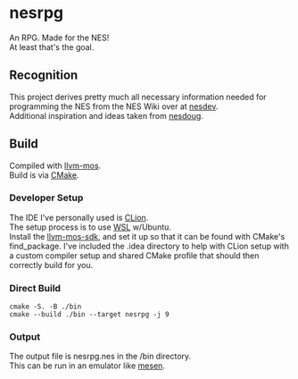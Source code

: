 # nesrpg
An RPG. Made for the NES!  
At least that's the goal.

## Recognition
This project derives pretty much all necessary information needed for programming the NES from
the NES Wiki over at [nesdev](https://www.nesdev.org/).  
Additional inspiration and ideas taken from [nesdoug](https://nesdoug.com).

## Build
Compiled with [llvm-mos](https://github.com/llvm-mos/llvm-mos).  
Build is via [CMake](https://cmake.org/).

### Developer Setup
The IDE I've personally used is [CLion](https://www.jetbrains.com/clion/).  
The setup process is to use [WSL](https://learn.microsoft.com/en-us/windows/wsl/install) w/Ubuntu.  
Install the [llvm-mos-sdk](https://github.com/llvm-mos/llvm-mos-sdk), and set it up so that it can be found with CMake's find_package.
I've included the .idea directory to help with CLion setup with a custom compiler setup and shared CMake profile that should then correctly build for you.

### Direct Build
    cmake -S. -B ./bin
    cmake --build ./bin --target nesrpg -j 9

### Output
The output file is nesrpg.nes in the /bin directory.  
This can be run in an emulator like [mesen](https://www.mesen.ca/).  